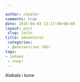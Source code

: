 ```yaml
---

author: cheater 
comments: true 
date: 2016-04-03 13:17:00+00:00 
layout: post
 slug: latin 
title: adventures
 categories:
 - Дилетантство (BG) 
tags:
- забава
 - спорт
---
```


Alabala i kone
